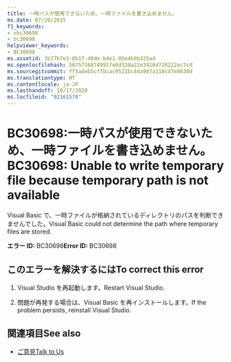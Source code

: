```yaml
---
title: 一時パスが使用できないため、一時ファイルを書き込めません。
ms.date: 07/20/2015
f1_keywords:
- vbc30698
- bc30698
helpviewer_keywords:
- BC30698
ms.assetid: 3b77b7e3-8b17-40de-b4e1-05e4b9b325ad
ms.openlocfilehash: 5075716874991fe0d320a22e34104728222ec7cd
ms.sourcegitcommit: ff5a4eb5cffbcac9521bc44a907a118cd7e8638d
ms.translationtype: HT
ms.contentlocale: ja-JP
ms.lasthandoff: 10/17/2020
ms.locfileid: "92161570"
---
```

# <a name="bc30698-unable-to-write-temporary-file-because-temporary-path-is-not-available"></a><span data-ttu-id="cbe27-102">BC30698:一時パスが使用できないため、一時ファイルを書き込めません。</span><span class="sxs-lookup"><span data-stu-id="cbe27-102">BC30698: Unable to write temporary file because temporary path is not available</span></span>

<span data-ttu-id="cbe27-103">Visual Basic で、一時ファイルが格納されているディレクトリのパスを判断できませんでした。</span><span class="sxs-lookup"><span data-stu-id="cbe27-103">Visual Basic could not determine the path where temporary files are stored.</span></span>

 <span data-ttu-id="cbe27-104">**エラー ID:** BC30698</span><span class="sxs-lookup"><span data-stu-id="cbe27-104">**Error ID:** BC30698</span></span>

## <a name="to-correct-this-error"></a><span data-ttu-id="cbe27-105">このエラーを解決するには</span><span class="sxs-lookup"><span data-stu-id="cbe27-105">To correct this error</span></span>

1. <span data-ttu-id="cbe27-106">Visual Studio を再起動します。</span><span class="sxs-lookup"><span data-stu-id="cbe27-106">Restart Visual Studio.</span></span>

2. <span data-ttu-id="cbe27-107">問題が再発する場合は、Visual Basic を再インストールします。</span><span class="sxs-lookup"><span data-stu-id="cbe27-107">If the problem persists, reinstall Visual Studio.</span></span>

## <a name="see-also"></a><span data-ttu-id="cbe27-108">関連項目</span><span class="sxs-lookup"><span data-stu-id="cbe27-108">See also</span></span>

- [<span data-ttu-id="cbe27-109">ご意見</span><span class="sxs-lookup"><span data-stu-id="cbe27-109">Talk to Us</span></span>](/visualstudio/ide/feedback-options)

